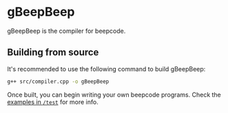 # gBeepBeep

gBeepBeep is the compiler for beepcode.

## Building from source

It's recommended to use the following command to build gBeepBeep:

```sh
g++ src/compiler.cpp -o gBeepBeep
```

Once built, you can begin writing your own beepcode programs. Check the [examples in `/test`](./test/example.md) for more info.
